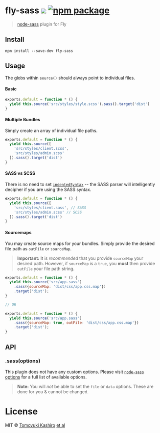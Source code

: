 # fly-sass [![][travis-badge]][travis-link] [![npm package][npm-ver-link]][npm-pkg-link]

> [node-sass](https://github.com/sass/node-sass) plugin for Fly

## Install

```
npm install --save-dev fly-sass
```

## Usage

The globs within `source()` should always point to individual files. 

#### Basic

```js
exports.default = function * () {
  yield this.source('src/styles/style.scss').sass().target('dist')
}
```

#### Multiple Bundles

Simply create an array of individual file paths.

```js
exports.default = function * () {
  yield this.source([
    'src/styles/client.scss',
    'src/styles/admin.scss'
  ]).sass().target('dist')
}
```

#### SASS vs SCSS

There is no need to set [`indentedSyntax`](https://github.com/sass/node-sass#indentedsyntax) -- the SASS parser will intelligently decipher if you are using the SASS syntax.

```js
exports.default = function * () {
  yield this.source([
    'src/styles/client.sass', // SASS
    'src/styles/admin.scss' // SCSS
  ]).sass().target('dist')
}
```

#### Sourcemaps

You may create source maps for your bundles. Simply provide the desired file path as `outFile` or `sourceMap`.

> **Important:** It is _recommended_ that you provide `sourceMap` your desired path. However, if `sourceMap` is a `true`, you **must** then provide `outFile` your file path string.

```js
exports.default = function * () {
  yield this.source('src/app.sass')
    .sass({sourceMap: 'dist/css/app.css.map'})
    .target('dist');
}

// OR

exports.default = function * () {
  yield this.source('src/app.sass')
    .sass({sourceMap: true, outFile: 'dist/css/app.css.map'})
    .target('dist');
}
```

## API

### .sass(options)

This plugin does not have any custom options. Please visit [`node-sass` options](https://github.com/sass/node-sass#options) for a full list of available options.

> **Note:** You will _not_ be able to set the `file` or `data` options. These are done for you & cannot be changed.

# License

MIT © [Tomoyuki Kashiro](http://tomoyukikashiro.me) [et al](https://github.com/kashiro/fly-sass/graphs/contributors)

[npm-pkg-link]: https://www.npmjs.org/package/fly-sass
[npm-ver-link]: https://img.shields.io/npm/v/fly-sass.svg?style=flat-square
[travis-link]:  https://travis-ci.org/kashiro/fly-sass
[travis-badge]: http://img.shields.io/travis/kashiro/fly-sass.svg?style=flat-square

